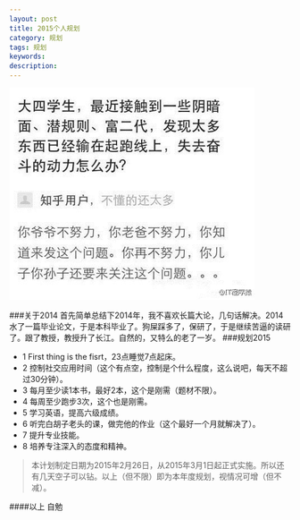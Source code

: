 ```yaml
---
layout: post
title: 2015个人规划
category: 规划
tags: 规划
keywords: 
description: 
---
```



![1](/public/img/2015list.jpg)

###关于2014
首先简单总结下2014年，我不喜欢长篇大论，几句话解决。2014水了一篇毕业论文，于是本科毕业了。狗屎踩多了，保研了，于是继续苦逼的读研了。跟了教授，教授升了长江。自然的，又特么的老了一岁。
###规划2015
* 1 First thing is the fisrt，23点睡觉7点起床。
* 2 控制社交应用时间（这个有点空，控制是个什么程度，这么说吧，每天不超过30分钟）。
* 3 每月至少读1本书，最好2本，这个是刚需（题材不限）。
* 4 每周至少跑步3次，这个也是刚需。
* 5 学习英语，提高六级成绩。
* 6 听完白胡子老头的课，做完他的作业（这个最好一个月就解决了）。
* 7 提升专业技能。
* 8 培养专注深入的态度和精神。

> 本计划制定日期为2015年2月26日，从2015年3月1日起正式实施。所以还有几天空子可以钻。以上（但不限）即为本年度规划，视情况可增（但不减）。

####以上 自勉